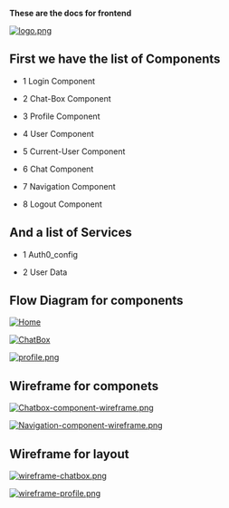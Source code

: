 **These are the docs for frontend**

[![logo.png](https://i.postimg.cc/PJpz7GVc/logo.png)](https://postimg.cc/XBWCZPbc)

## First we have the list of Components

- 1 Login Component

- 2 Chat-Box Component

- 3 Profile Component

- 4 User Component

- 5 Current-User Component

- 6 Chat Component

- 7 Navigation Component

- 8 Logout Component

## And a list of Services

- 1 Auth0_config

- 2 User Data

## Flow Diagram for components

[![Home](https://i.postimg.cc/BnrW7sYW/Dev-Chat.png)](https://postimg.cc/WdwfhRcS)

[![ChatBox](https://i.postimg.cc/JnbR5tMd/chatboc.png)](https://postimg.cc/k6grnJVx)

[![profile.png](https://i.postimg.cc/7Yhpxbj8/profile.png)](https://postimg.cc/Tp8k02RC)

## Wireframe for componets

[![Chatbox-component-wireframe.png](https://i.postimg.cc/8cNwjXZn/Chatbox-component-wireframe.png)](https://postimg.cc/2b9ntGR4)

[![Navigation-component-wireframe.png](https://i.postimg.cc/fbYxmjS4/Navigation-component-wireframe.png)](https://postimg.cc/HJscCMt3)

## Wireframe for layout

[![wireframe-chatbox.png](https://i.postimg.cc/ZKXD4Hrp/wireframe-chatbox.png)](https://postimg.cc/dLm998NV)

[![wireframe-profile.png](https://i.postimg.cc/kgrwk4my/wireframe-profile.png)](https://postimg.cc/HV2QMTjJ)

